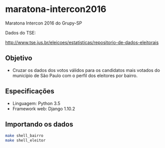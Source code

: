 # maratona-intercon2016
Maratona Intercon 2016 do Grupy-SP

Dados do TSE:

http://www.tse.jus.br/eleicoes/estatisticas/repositorio-de-dados-eleitorais

## Objetivo

* Cruzar os dados dos votos válidos para os candidatos mais votados do município de São Paulo com o perfil dos eleitores por bairro.

## Especificações

* Linguagem: Python 3.5
* Framework web: Django 1.10.2

## Importando os dados

```bash
make shell_bairro
make shell_eleitor
```
